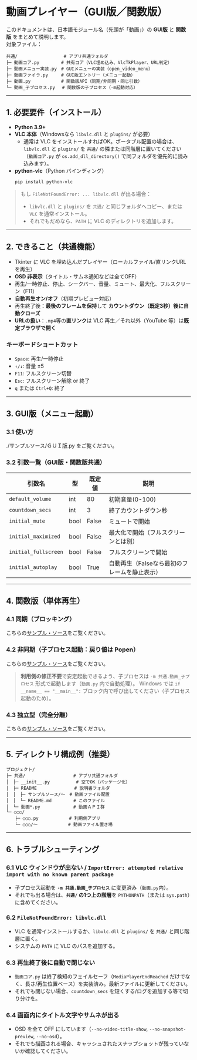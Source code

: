 # 動画プレイヤー（GUI版／関数版）

このドキュメントは、日本語モジュール名（先頭が「動画」）の **GUI版** と **関数版** をまとめて説明します。  
対象ファイル：

```
共通/　　　　　　　　　　 # アプリ共通フォルダ
├─ 動画コア.py　　　　　# 共有コア（VLC埋め込み、VlcTkPlayer、URL判定）
├─ 動画メニュー実装.py　# GUIメニューの実装（open_video_menu）
├─ 動画ファイラ.py　　　# GUI版エントリー（メニュー起動）
├─ 動画.py　　　　　　　# 関数版API（同期/非同期・同じ引数）
└─ 動画_子プロセス.py　 # 関数版の子プロセス（-m起動対応）
```

---

## 1. 必要要件（インストール）

- **Python 3.9+**
- **VLC 本体**（Windowsなら `libvlc.dll` と `plugins/` が必要）  
  - 通常は VLC をインストールすればOK。ポータブル配置の場合は、`libvlc.dll` と `plugins/` を `共通/` の隣または同階層に置いてください（`動画コア.py` が `os.add_dll_directory()` で同フォルダを優先的に読み込みます）。
- **python-vlc**（Python バインディング）
  ```bash
  pip install python-vlc
  ```

> もし `FileNotFoundError: ... libvlc.dll` が出る場合：  
> - `libvlc.dll` と `plugins/` を `共通/` と同じフォルダへコピー、または `VLC` を通常インストール。  
> - それでもだめなら、`PATH` に VLC のディレクトリを追加します。

---

## 2. できること（共通機能）

- Tkinter に VLC を埋め込んだプレイヤー（ローカルファイル/直リンクURLを再生）
- **OSD 非表示**（タイトル・サムネ通知などは全てOFF）
- 再生/一時停止、停止、シークバー、音量、ミュート、最大化、フルスクリーン（F11）
- **自動再生オン/オフ**（初期プレビュー対応）
- 再生終了後：**最後のフレームを保持**して **カウントダウン（既定3秒）後に自動クローズ**
- **URLの扱い**：`.mp4`等の**直リンク**は VLC 再生／それ以外（YouTube 等）は**既定ブラウザで開く**

### キーボードショートカット
- `Space`: 再生/一時停止
- `↑/↓`: 音量 ±5
- `F11`: フルスクリーン切替
- `Esc`: フルスクリーン解除 or 終了
- `q` または `Ctrl+Q`: 終了

---

## 3. GUI版（メニュー起動）

### 3.1 使い方
./サンプルソース/ＧＵＩ版.py をご覧ください。

### 3.2 引数一覧（GUI版・関数版共通）
| 引数名               | 型   | 既定値 | 説明                                         |
|----------------------|------|--------|----------------------------------------------|
| `default_volume`     | int  | 80     | 初期音量(0-100)                              |
| `countdown_secs`     | int  | 3      | 終了カウントダウン秒                         |
| `initial_mute`       | bool | False  | ミュートで開始                               |
| `initial_maximized`  | bool | False  | 最大化で開始（フルスクリーンとは別）         |
| `initial_fullscreen` | bool | False  | フルスクリーンで開始                         |
| `initial_autoplay`   | bool | True   | 自動再生（Falseなら最初のフレームを静止表示）|

---

## 4. 関数版（単体再生）

### 4.1 同期（ブロッキング）
こちらの[サンプル・ソース](./サンプルソース/関数版_同期型.py)をご覧ください。

### 4.2 非同期（子プロセス起動：戻り値は Popen）
こちらの[サンプル・ソース](./サンプルソース/関数版_非同期型.py)をご覧ください。
> **利用側の修正不要**で安定起動できるよう、子プロセスは `-m 共通.動画_子プロセス` 形式で起動します（`動画.py` 内で自動処理）。
> Windows では `if __name__ == "__main__":` ブロック内で呼び出してください（子プロセス起動のため）。

### 4.3 独立型（完全分離）
こちらの[サンプル・ソース](./サンプルソース/関数版_独立型.py)をご覧ください。


---

## 5. ディレクトリ構成例（推奨）

```
プロジェクト/
├─ 共通/　　　　　　　　　　　# アプリ共通フォルダ
│　├─ __init__.py　　　　　　# 空でOK（パッケージ化）
│　├─ README　　　　　　　　 # 説明書フォルダ
│　│　├─ サンプルソース/～　# 動画ファイル配置
│　│　└─ README.md　　　　　# このファイル
│　└─ 動画*.py　　　　　　　 # 動画ＡＰＩ群
└─ ○○○/
　　├─ ○○○.py　　　　　　　# 利用側アプリ
　　└─ ○○○/～　　　　　　　# 動画ファイル置き場
```
---
## 6. トラブルシューティング

### 6.1 VLC ウィンドウが出ない / `ImportError: attempted relative import with no known parent package`
- 子プロセス起動を **`-m 共通.動画_子プロセス`** に変更済み（`動画.py`内）。  
- それでも出る場合は、**`共通/` の1つ上の階層**を `PYTHONPATH`（または `sys.path`）に含めてください。

### 6.2 `FileNotFoundError: libvlc.dll`
- VLC を通常インストールするか、`libvlc.dll` と `plugins/` を `共通/` と同じ階層に置く。  
- システムの `PATH` に VLC のパスを追加する。

### 6.3 再生終了後に自動で閉じない
- `動画コア.py` は終了検知のフェイルセーフ（`MediaPlayerEndReached` だけでなく、長さ/再生位置ベース）を実装済み。最新ファイルに更新してください。
- それでも閉じない場合、`countdown_secs` を短くする/ログを追加する等で切り分けを。

### 6.4 画面内にタイトル文字やサムネが出る
- OSD を全て OFF にしています（`--no-video-title-show`, `--no-snapshot-preview`, `--no-osd`）。
- それでも描画される場合、キャッシュされたスナップショットが残っていないか確認してください。

